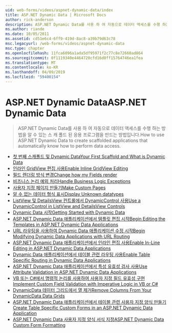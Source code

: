 ```yaml
---
uid: web-forms/videos/aspnet-dynamic-data/index
title: ASP.NET Dynamic Data | Microsoft Docs
author: rick-anderson
description: ASP.NET Dynamic Data를 사용 하 여 자동으로 데이터 액세스를 수행 하는 방법을 알 수 있는 스 캐 폴드 된 응용 프로그램을 만드는 방법입니다.
ms.author: riande
ms.date: 10/05/2011
ms.assetid: cd51e6c4-6ff9-419d-8ac8-a39b79d63c78
msc.legacyurl: /web-forms/videos/aspnet-dynamic-data
msc.type: chapter
ms.openlocfilehash: 11fca6096a1ada5df95971f2c77c8e72660ad864
ms.sourcegitcommit: 0f1119340e4464720cfd16d0ff15764746ea1fea
ms.translationtype: MT
ms.contentlocale: ko-KR
ms.lasthandoff: 04/09/2019
ms.locfileid: "59400154"
---
```

# <a name="aspnet-dynamic-data"></a><span data-ttu-id="2f002-103">ASP.NET Dynamic Data</span><span class="sxs-lookup"><span data-stu-id="2f002-103">ASP.NET Dynamic Data</span></span>

> <span data-ttu-id="2f002-104">ASP.NET Dynamic Data를 사용 하 여 자동으로 데이터 액세스를 수행 하는 방법을 알 수 있는 스 캐 폴드 된 응용 프로그램을 만드는 방법입니다.</span><span class="sxs-lookup"><span data-stu-id="2f002-104">How to use ASP.NET Dynamic Data to create scaffolded applications that automatically know how to perform data access.</span></span>


- [<span data-ttu-id="2f002-105">첫 번째 스캐폴드 및 Dynamic Data</span><span class="sxs-lookup"><span data-stu-id="2f002-105">Your First Scaffold and What is Dynamic Data</span></span>](your-first-scaffold-and-what-is-dynamic-data.md)
- [<span data-ttu-id="2f002-106">인라인 GridView 편집 사용</span><span class="sxs-lookup"><span data-stu-id="2f002-106">Enable Inline GridView Editing</span></span>](how-do-i-enable-inline-gridview-editing.md)
- [<span data-ttu-id="2f002-107">필드 렌더링 방식 변경</span><span class="sxs-lookup"><span data-stu-id="2f002-107">Change how my Fields render</span></span>](how-do-i-change-how-my-fields-render.md)
- [<span data-ttu-id="2f002-108">비즈니스 논리 예외 처리</span><span class="sxs-lookup"><span data-stu-id="2f002-108">Handle Business Logic Exceptions</span></span>](how-do-i-handle-business-logic-exceptions.md)
- [<span data-ttu-id="2f002-109">사용자 지정 페이지 만들기</span><span class="sxs-lookup"><span data-stu-id="2f002-109">Make Custom Pages</span></span>](how-do-i-make-custom-pages.md)
- [<span data-ttu-id="2f002-110">알 수 없는 데이터 형식 표시</span><span class="sxs-lookup"><span data-stu-id="2f002-110">Display Unknown datatypes</span></span>](how-do-i-display-unknown-datatypes.md)
- [<span data-ttu-id="2f002-111">ListView 및 DetailsView 컨트롤에서 DynamicControl 사용</span><span class="sxs-lookup"><span data-stu-id="2f002-111">Use a DynamicControl in ListView and DetailsView Controls</span></span>](how-do-i-use-a-dynamiccontrol-in-listview-and-detailsview-controls.md)
- [<span data-ttu-id="2f002-112">Dynamic Data 시작</span><span class="sxs-lookup"><span data-stu-id="2f002-112">Getting Started with Dynamic Data</span></span>](getting-started-with-dynamic-data.md)
- [<span data-ttu-id="2f002-113">ASP.NET Dynamic Data 애플리케이션에서 템플릿 편집 시작</span><span class="sxs-lookup"><span data-stu-id="2f002-113">Begin Editing the Templates in ASP.NET Dynamic Data Applications</span></span>](begin-editing-the-templates-in-aspnet-dynamic-data-applications.md)
- [<span data-ttu-id="2f002-114">URL 라우팅을 사용하여 Dynamic Data 애플리케이션 수정 시작</span><span class="sxs-lookup"><span data-stu-id="2f002-114">Begin Modifying Dynamic Data Applications with URL Routing</span></span>](begin-modifying-dynamic-data-applications-with-url-routing.md)
- [<span data-ttu-id="2f002-115">ASP.NET Dynamic Data 애플리케이션에서 인라인 편집 사용</span><span class="sxs-lookup"><span data-stu-id="2f002-115">Enable In-Line Editing in ASP.NET Dynamic Data Applications</span></span>](enable-in-line-editing-in-aspnet-dynamic-data-applications.md)
- [<span data-ttu-id="2f002-116">Dynamic Data 애플리케이션에서 테이블 관련 라우팅 사용</span><span class="sxs-lookup"><span data-stu-id="2f002-116">Enable Table Specific Routing in Dynamic Data Applications</span></span>](how-to-enable-table-specific-routing-in-dynamic-data-applications.md)
- [<span data-ttu-id="2f002-117">ASP.NET Dynamic Data 애플리케이션에서 특성 유효성 검사 사용</span><span class="sxs-lookup"><span data-stu-id="2f002-117">Use Attribute Validation in ASP.NET Dynamic Data Applications</span></span>](how-to-use-attribute-validation-in-aspnet-dynamic-data-applications.md)
- [<span data-ttu-id="2f002-118">VB 또는 C#에서 명령적 논리를 사용하여 사용자 지정 필드 유효성 구현</span><span class="sxs-lookup"><span data-stu-id="2f002-118">Implement Custom Field Validation with Imperative Logic in VB or C#</span></span>](how-to-implement-custom-field-validation-with-imperative-logic-in-vb-or-c.md)
- [<span data-ttu-id="2f002-119">DynamicData 데이터 그리드에서 열 제거</span><span class="sxs-lookup"><span data-stu-id="2f002-119">Remove Columns From Your DynamicData Data Grids</span></span>](how-to-remove-columns-from-your-dynamicdata-data-grids.md)
- [<span data-ttu-id="2f002-120">ASP.NET Dynamic Data 애플리케이션에서 테이블 관련 사용자 지정 양식 만들기</span><span class="sxs-lookup"><span data-stu-id="2f002-120">Create Table Specific Custom Forms in an ASP.NET Dynamic Data Application</span></span>](how-to-create-table-specific-custom-forms-in-an-aspnet-dynamic-data-application.md)
- [<span data-ttu-id="2f002-121">ASP.NET Dynamic Data 사용자 지정 양식 서식 지정</span><span class="sxs-lookup"><span data-stu-id="2f002-121">ASP.NET Dynamic Data Custom Form Formatting</span></span>](aspnet-dynamic-data-custom-form-formatting.md)
